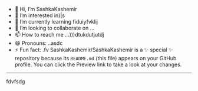 - 👋 Hi, I’m SashkaKashemir
- 👀 I’m interested in)|s
- 🌱 I’m currently learning fiduiyfvklij
- 💞️ I’m looking to collaborate on ...
- 📫 How to reach me ...)))dtukdutjutdj
- 😄 Pronouns: ..asdc
- ⚡ Fun fact: .fv
SashkaKashemir/SashkaKashemir is a ✨ special ✨ repository because its `README.md` (this file) appears on your GitHub profile.
You can click the Preview link to take a look at your changes.
---
fdvfsdg
